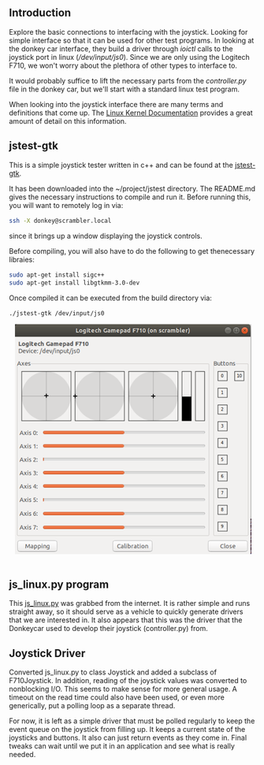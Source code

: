 ## Introduction

Explore the basic connections to interfacing with the joystick.
Looking for simple interface so that it can be used for other test programs.
In looking at the donkey car interface, they build a driver through *ioictl* calls to the joystick port in linux (*/dev/input/js0*).
Since we are only using the Logitech F710, we won't worry about the plethora of other types to interface to.

It would probably suffice to lift the necessary parts from the *controller.py* file in the donkey car, but we'll start with a standard linux test program.

When looking into the joystick interface there are many terms and definitions that come up.
The [Linux Kernel Documentation](https://www.kernel.org/doc/html/latest/input/joydev/index.html) provides a great amount of detail on this information.

## jstest-gtk

This is a simple joystick tester written in c++ and can be found at the [jstest-gtk](https://github.com/Grumbel/jstest-gtk/tree/master).

It has been downloaded into the ~/project/jstest directory.
The README.md gives the necessary instructions to compile and run it.
Before running this, you will want to remotely log in via:

```bash
ssh -X donkey@scrambler.local
```

since it brings up a window displaying the joystick controls.

Before compiling, you will also have to do the following to get thenecessary libraies:

```bash
sudo apt-get install sigc++
sudo apt-get install libgtkmm-3.0-dev
```

Once compiled it can be executed from the build directory via:

```bash
./jstest-gtk /dev/input/js0
```

<div style="text-align:center"><img src="sw_img/gamepad.png" width="480" /></div>
<br>

## js_linux.py program

This [js_linux.py](https://gist.github.com/rdb/8864666) was grabbed from the internet.
It is rather simple and runs straight away, so it should serve as a vehicle to quickly generate drivers that we are interested in.
It also appears that this was the driver that the Donkeycar used to develop their joystick (controller.py) from.

## Joystick Driver

Converted js_linux.py to class Joystick and added a subclass of F710Joystick.
In addition, reading of the joystick values was converted to nonblocking I/O.
This seems to make sense for more general usage.
A timeout on the read time could also have been used, or even more generically, put a polling loop as a separate thread.

For now, it is left as a simple driver that must be polled regularly to keep the event queue on the joystick from filling up.
It keeps a current state of the joysticks and buttons.
It also can just return events as they come in.
Final tweaks can wait until we put it in an application and see what is really needed.

